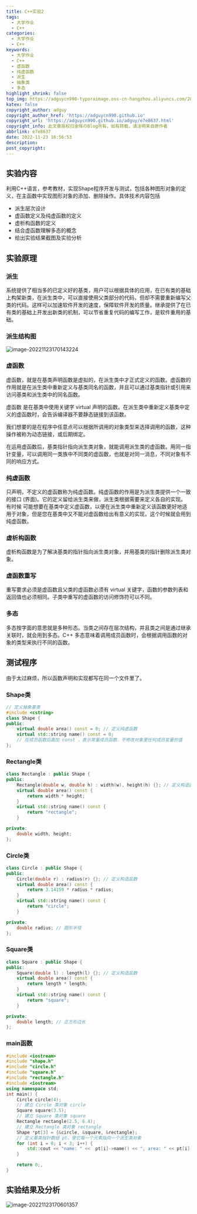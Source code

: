 ```yaml
---
title: C++实验2
tags:
  - 大学作业
  - C++
categories:
  - 大学作业
  - C++
keywords:
  - 大学作业
  - C++
  - 虚函数
  - 纯虚函数
  - 派生
  - 抽象类
  - 多态
highlight_shrink: false
top_img: https://adguycn990-typoraimage.oss-cn-hangzhou.aliyuncs.com/202211232358703.webp
katex: false
copyright_author: adguy
copyright_author_href: 'https://adguycn990.github.io'
copyright_url: 'https://adguycn990.github.io/adguy/e7e8637.html'
copyright_info: 此文章版权归金晖のBlog所有，如有转载，请注明来自原作者
abbrlink: e7e8637
date: 2022-11-23 16:56:53
description:
post_copyright:
---
```


## 实验内容

利用C++语言，参考教材，实现Shape程序开发与测试，包括各种图形对象的定义，在主函数中实现图形对象的添加、删除操作。具体技术内容包括

- 派生层次设计
- 虚函数定义及纯虚函数的定义
- 虚析构函数的定义
- 结合虚函数理解多态的概念
- 给出实验结果截图及实验分析

## 实验原理

### 派生

系统提供了相当多的已定义好的基类，用户可以根据具体的应用，在已有类的基础上构架新类，在派生类中，可以直接使用父类部分的代码，但却不需要重新编写父类的代码。这样可以加速软件开发的速度，保障软件开发的质量。继承提供了在已有类的基础上开发出新类的机制，可以节省重复代码的编写工作，是软件重用的基础。

### 派生结构图

![image-20221123170143224](https://adguycn990-typoraimage.oss-cn-hangzhou.aliyuncs.com/202211231701227.png)

### 虚函数

虚函数，就是在基类声明函数是虚拟的，在派生类中才正式定义的函数。虚函数的作用就是在派生类中重新定义与基类同名的函数，并且可以通过基类指针或引用来访问基类和派生类中的同名函数。

虚函数 是在基类中使用关键字 virtual 声明的函数。在派生类中重新定义基类中定义的虚函数时，会告诉编译器不要静态链接到该函数。

我们想要的是在程序中任意点可以根据所调用的对象类型来选择调用的函数，这种操作被称为动态链接，或后期绑定。

在运用虚函数后，基类指针指向派生类对象，就能调用派生类的虚函数。用同一指针变量，可以调用同一类族中不同类的虚函数，也就是对同一消息，不同对象有不同的响应方式。

### 纯虚函数

只声明，不定义的虚函数称为纯虚函数。纯虚函数的作用是为派生类提供一个一致的接口 (界面)。它的定义留给派生类来做，派生类根据需要来定义各自的实现。有时候  可能想要在基类中定义虚函数，以便在派生类中重新定义该函数更好地适用于对象，但是您在基类中又不能对虚函数给出有意义的实现，这个时候就会用到纯虚函数。

### 虚析构函数

虚析构函数是为了解决基类的指针指向派生类对象，并用基类的指针删除派生类对象。

### 虚函数重写

重写要求必须是虚函数且父类的虚函数必须有 virtual 关键字，函数的参数列表和返回值也必须相同。子类中重写的虚函数的访问修饰符可以不同。

### 多态

多态按字面的意思就是多种形态。当类之间存在层次结构，并且类之间是通过继承关联时，就会用到多态。C++ 多态意味着调用成员函数时，会根据调用函数的对象的类型来执行不同的函数。

## 测试程序

由于太过麻烦，所以函数声明和实现都写在同一个文件里了。

### Shape类

```cpp
// 定义抽象基类
#include <cstring>
class Shape {
public:
    virtual double area() const = 0; // 定义纯虚函数
    virtual std::string name() const = 0;
    // 在成员函数后面加 const ，表示常量成员函数，不修改对象里任何成员变量的值
};
```

### Rectangle类

```cpp
class Rectangle : public Shape {
public:
    Rectangle(double w, double h) : width(w), height(h) {}; // 定义构造函数
    virtual double area() const {
        return width * height;
    }
    virtual std::string name() const {
        return "rectangle";
    }

private:
    double width, height;
};

```

### Circle类

```cpp
class Circle : public Shape {
public:
    Circle(double r) : radius(r) {}; // 定义构造函数
    virtual double area() const {
        return 3.14159 * radius * radius;
    }
    virtual std::string name() const {
        return "circle";
    }

private:
    double radius; // 圆形半径
};
```

### Square类

```cpp
class Square : public Shape {
public:
    Square(double l) : length(l) {}; // 定义构造函数
    virtual double area() const {
        return length * length;
    }
    virtual std::string name() const {
        return "square";
    }

private:
    double length; // 正方形边长
};
```

### main函数

```cpp
#include <iostream>
#include "shape.h"
#include "circle.h"
#include "square.h"
#include "rectangle.h"
#include <iostream>
using namespace std;
int main() {
    Circle circle(4);
    // 建立 Circle 类对象 circle
    Square square(3.5);
    // 建立 Square 类对象 square
    Rectangle rectangle(2.5, 6.4);
    // 建立 Rectangle 类对象 rectangle
    Shape *pt[3] = {&circle, &square, &rectangle};
    // 定义基类指针数组 pt，使它每一个元素指向一个派生类对象
    for (int i = 0; i < 3; i++) {
        std::cout << "name: " <<  pt[i]->name() << ", area: " << pt[i]->area() << std::endl; // 输出总面积
    }

    return 0;,
}
```

## 实验结果及分析

![image-20221123170601357](https://adguycn990-typoraimage.oss-cn-hangzhou.aliyuncs.com/202211231706685.png)
